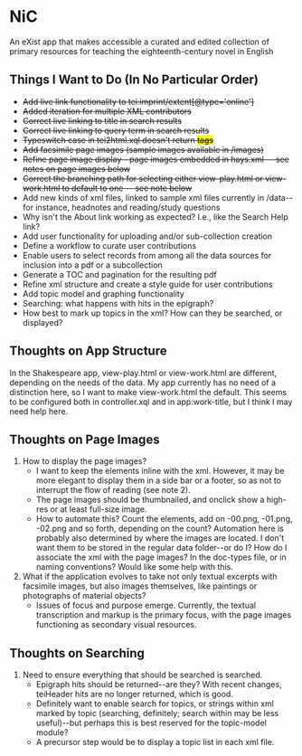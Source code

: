 NiC
===

An eXist app that makes accessible a curated and edited collection of primary resources for teaching the eighteenth-century novel in English

<h2>Things I Want to Do (In No Particular Order)</h2>

<ul>
<li><del>Add live link functionality to tei:imprint/extent[@type='online']<del>
<li><del>Added iteration for multiple XML contributors</del>
<li><del>Correct live linking to title in search results</del>
<li><del>Correct live linking to query term in search results</del>
<li><del>Typeswitch case <exist:match> in tei2html.xql doesn't return <mark> tags</del>
<li><del>Add facsimile page images (sample images available in /images)</del>
<li><del>Refine page image display - page images embedded in hays.xml -- see notes on page images below</del>
<li><del>Correct the branching path for selecting either view-play.html or view-work.html to default to one -- see note below</del>
<li>Add new kinds of xml files, linked to sample xml files currently in /data--for instance, headnotes and reading/study questions
<li>Why isn't the About link working as expected? I.e., like the Search Help link?
<li>Add user functionality for uploading and/or sub-collection creation
<li>Define a workflow to curate user contributions
<li>Enable users to select records from among all the data sources for inclusion into a pdf or a subcollection
<li>Generate a TOC and pagination for the resulting pdf
<li>Refine xml structure and create a style guide for user contributions
<li>Add topic model and graphing functionality
<li>Searching: what happens with hits in the epigraph? 
<li>How best to mark up topics in the xml? How can they be searched, or displayed? 
</ul>

<h2>Thoughts on App Structure</h2>

In the Shakespeare app, view-play.html or view-work.html are different, depending on the needs of the data. My app currently has no need of a distinction here, so I want to make view-work.html the default. This seems to be configured both in controller.xql and in app:work-title, but I think I may need help here. 

<h2>Thoughts on Page Images</h2>

<ol>
<li>How to display the page images? 
  <ul><li>I want to keep the <pb> elements inline with the xml. However, it may be more elegant to display them in a side bar or a footer, so as not to interrupt the flow of reading (see note 2).
  <li>The page images should be thumbnailed, and onclick show a high-res or at least full-size image. 
  <li>How to automate this? Count the <pb> elements, add on -00.png, -01.png, -02.png and so forth, depending on the <pb> count? Automation here is probably also determined by where the images are located. I don't want them to be stored in the regular data folder--or do I? How do I associate the xml with the page images? In the doc-types file, or in naming conventions? Would like some help with this. </ul>
<li>What if the application evolves to take not only textual excerpts with facsimile images, but also images themselves, like paintings or photographs of material objects? 
  <ul><li>Issues of focus and purpose emerge. Currently, the textual transcription and markup is the primary focus, with the page images functioning as secondary visual resources. </ul>
</ol>

<h2>Thoughts on Searching</h2>

<ol>
<li>Need to ensure everything that should be searched is searched.
  <ul><li>Epigraph hits should be returned--are they? With recent changes, teiHeader hits are no longer returned, which is good.
  <li>Definitely want to enable search for topics, or strings within xml marked by topic (searching, definitely; search within may be less useful)--but perhaps this is best reserved for the topic-model module?
  <li>A precursor step would be to display a topic list in each xml file.</ul>
</ol>
